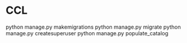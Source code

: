 # CCL

python manage.py makemigrations
python manage.py migrate
python manage.py createsuperuser
python manage.py populate_catalog
